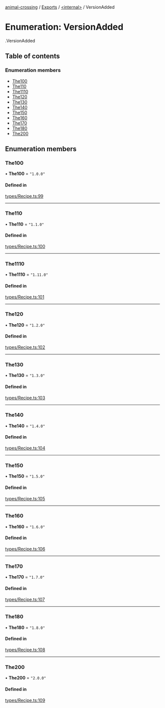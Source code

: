 [animal-crossing](../README.md) / [Exports](../modules.md) / [<internal\>](../modules/internal_.md) / VersionAdded

# Enumeration: VersionAdded

[<internal>](../modules/internal_.md).VersionAdded

## Table of contents

### Enumeration members

- [The100](internal_.VersionAdded-4.md#the100)
- [The110](internal_.VersionAdded-4.md#the110)
- [The1110](internal_.VersionAdded-4.md#the1110)
- [The120](internal_.VersionAdded-4.md#the120)
- [The130](internal_.VersionAdded-4.md#the130)
- [The140](internal_.VersionAdded-4.md#the140)
- [The150](internal_.VersionAdded-4.md#the150)
- [The160](internal_.VersionAdded-4.md#the160)
- [The170](internal_.VersionAdded-4.md#the170)
- [The180](internal_.VersionAdded-4.md#the180)
- [The200](internal_.VersionAdded-4.md#the200)

## Enumeration members

### The100

• **The100** = `"1.0.0"`

#### Defined in

[types/Recipe.ts:99](https://github.com/Norviah/animal-crossing/blob/d6e407b/module/types/Recipe.ts#L99)

___

### The110

• **The110** = `"1.1.0"`

#### Defined in

[types/Recipe.ts:100](https://github.com/Norviah/animal-crossing/blob/d6e407b/module/types/Recipe.ts#L100)

___

### The1110

• **The1110** = `"1.11.0"`

#### Defined in

[types/Recipe.ts:101](https://github.com/Norviah/animal-crossing/blob/d6e407b/module/types/Recipe.ts#L101)

___

### The120

• **The120** = `"1.2.0"`

#### Defined in

[types/Recipe.ts:102](https://github.com/Norviah/animal-crossing/blob/d6e407b/module/types/Recipe.ts#L102)

___

### The130

• **The130** = `"1.3.0"`

#### Defined in

[types/Recipe.ts:103](https://github.com/Norviah/animal-crossing/blob/d6e407b/module/types/Recipe.ts#L103)

___

### The140

• **The140** = `"1.4.0"`

#### Defined in

[types/Recipe.ts:104](https://github.com/Norviah/animal-crossing/blob/d6e407b/module/types/Recipe.ts#L104)

___

### The150

• **The150** = `"1.5.0"`

#### Defined in

[types/Recipe.ts:105](https://github.com/Norviah/animal-crossing/blob/d6e407b/module/types/Recipe.ts#L105)

___

### The160

• **The160** = `"1.6.0"`

#### Defined in

[types/Recipe.ts:106](https://github.com/Norviah/animal-crossing/blob/d6e407b/module/types/Recipe.ts#L106)

___

### The170

• **The170** = `"1.7.0"`

#### Defined in

[types/Recipe.ts:107](https://github.com/Norviah/animal-crossing/blob/d6e407b/module/types/Recipe.ts#L107)

___

### The180

• **The180** = `"1.8.0"`

#### Defined in

[types/Recipe.ts:108](https://github.com/Norviah/animal-crossing/blob/d6e407b/module/types/Recipe.ts#L108)

___

### The200

• **The200** = `"2.0.0"`

#### Defined in

[types/Recipe.ts:109](https://github.com/Norviah/animal-crossing/blob/d6e407b/module/types/Recipe.ts#L109)
